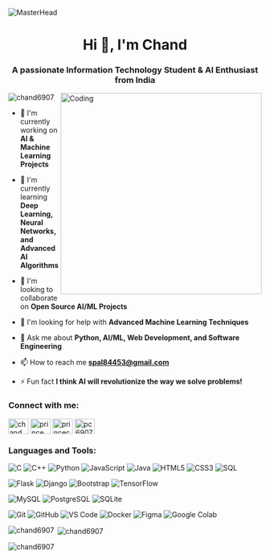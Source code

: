 ![MasterHead](https://user-images.githubusercontent.com/74038190/213910845-af37a709-8995-40d6-be59-724526e3c3d7.gif)

<h1 align="center">Hi 👋, I'm Chand</h1>
<h3 align="center">A passionate Information Technology Student & AI Enthusiast from India</h3>

<img align="right" alt="Coding" width="400" src="https://cdn.dribbble.com/users/1162077/screenshots/3848914/programmer.gif">

<p align="left"> <img src="https://komarev.com/ghpvc/?username=chand6907&label=Profile%20views&color=0e75b6&style=flat" alt="chand6907" /> </p>

- 🔭 I'm currently working on **AI & Machine Learning Projects**

- 🌱 I'm currently learning **Deep Learning, Neural Networks, and Advanced AI Algorithms**

- 👯 I'm looking to collaborate on **Open Source AI/ML Projects**

- 🤝 I'm looking for help with **Advanced Machine Learning Techniques**

- 💬 Ask me about **Python, AI/ML, Web Development, and Software Engineering**

- 📫 How to reach me **spal84453@gmail.com**

- ⚡ Fun fact **I think AI will revolutionize the way we solve problems!**

<h3 align="left">Connect with me:</h3>
<p align="left">
<a href="https://www.linkedin.com/in/chand-%F0%9F%9A%80-4126b52aa/" target="blank"><img align="center" src="https://raw.githubusercontent.com/rahuldkjain/github-profile-readme-generator/master/src/images/icons/Social/linked-in-alt.svg" alt="chand" height="30" width="40" /></a>
<a href="https://instagram.com/prince_chand_123" target="blank"><img align="center" src="https://raw.githubusercontent.com/rahuldkjain/github-profile-readme-generator/master/src/images/icons/Social/instagram.svg" alt="prince_chand_123" height="30" width="40" /></a>
<a href="https://www.youtube.com/@princechand1612" target="blank"><img align="center" src="https://raw.githubusercontent.com/rahuldkjain/github-profile-readme-generator/master/src/images/icons/Social/youtube.svg" alt="princechand1612" height="30" width="40" /></a>
<a href="https://x.com/pc6907" target="blank"><img align="center" src="https://raw.githubusercontent.com/rahuldkjain/github-profile-readme-generator/master/src/images/icons/Social/twitter.svg" alt="pc6907" height="30" width="40" /></a>
</p>

<h3 align="left">Languages and Tools:</h3>
<p align="left">
  <img src="https://img.shields.io/badge/-C-00599C?style=for-the-badge&logo=c&logoColor=white" alt="C"/>
  <img src="https://img.shields.io/badge/-C++-00599C?style=for-the-badge&logo=c%2B%2B&logoColor=white" alt="C++"/>
  <img src="https://img.shields.io/badge/-Python-3670A0?style=for-the-badge&logo=python&logoColor=ffdd54" alt="Python"/>
  <img src="https://img.shields.io/badge/-JavaScript-F7DF1E?style=for-the-badge&logo=javascript&logoColor=black" alt="JavaScript"/>
  <img src="https://img.shields.io/badge/-Java-ED8B00?style=for-the-badge&logo=openjdk&logoColor=white" alt="Java"/>
  <img src="https://img.shields.io/badge/-HTML5-E34F26?style=for-the-badge&logo=html5&logoColor=white" alt="HTML5"/>
  <img src="https://img.shields.io/badge/-CSS3-1572B6?style=for-the-badge&logo=css3&logoColor=white" alt="CSS3"/>
  <img src="https://img.shields.io/badge/-SQL-4479A1?style=for-the-badge&logo=mysql&logoColor=white" alt="SQL"/>
</p>

<p align="left">
  <img src="https://img.shields.io/badge/-Flask-000000?style=for-the-badge&logo=flask&logoColor=white" alt="Flask"/>
  <img src="https://img.shields.io/badge/-Django-092E20?style=for-the-badge&logo=django&logoColor=white" alt="Django"/>
  <img src="https://img.shields.io/badge/-Bootstrap-563D7C?style=for-the-badge&logo=bootstrap&logoColor=white" alt="Bootstrap"/>
  <img src="https://img.shields.io/badge/-TensorFlow-FF6F00?style=for-the-badge&logo=tensorflow&logoColor=white" alt="TensorFlow"/>
</p>

<p align="left">
  <img src="https://img.shields.io/badge/-MySQL-4479A1?style=for-the-badge&logo=mysql&logoColor=white" alt="MySQL"/>
  <img src="https://img.shields.io/badge/-PostgreSQL-336791?style=for-the-badge&logo=postgresql&logoColor=white" alt="PostgreSQL"/>
  <img src="https://img.shields.io/badge/-SQLite-07405E?style=for-the-badge&logo=sqlite&logoColor=white" alt="SQLite"/>
</p>

<p align="left">
  <img src="https://img.shields.io/badge/-Git-F05032?style=for-the-badge&logo=git&logoColor=white" alt="Git"/>
  <img src="https://img.shields.io/badge/-GitHub-181717?style=for-the-badge&logo=github&logoColor=white" alt="GitHub"/>
  <img src="https://img.shields.io/badge/-VS%20Code-007ACC?style=for-the-badge&logo=visual-studio-code&logoColor=white" alt="VS Code"/>
  <img src="https://img.shields.io/badge/-Docker-2496ED?style=for-the-badge&logo=docker&logoColor=white" alt="Docker"/>
  <img src="https://img.shields.io/badge/-Figma-F24E1E?style=for-the-badge&logo=figma&logoColor=white" alt="Figma"/>
  <img src="https://img.shields.io/badge/-Colab-F9AB00?style=for-the-badge&logo=google-colab&logoColor=white" alt="Google Colab"/>
</p>

<p><img align="left" src="https://github-readme-stats.vercel.app/api/top-langs?username=chand6907&show_icons=true&locale=en&layout=compact" alt="chand6907" /></p>

<p>&nbsp;<img align="center" src="https://github-readme-stats.vercel.app/api?username=chand6907&show_icons=true&locale=en" alt="chand6907" /></p>

<p><img align="center" src="https://github-readme-streak-stats.herokuapp.com/?user=chand6907&" alt="chand6907" /></p>